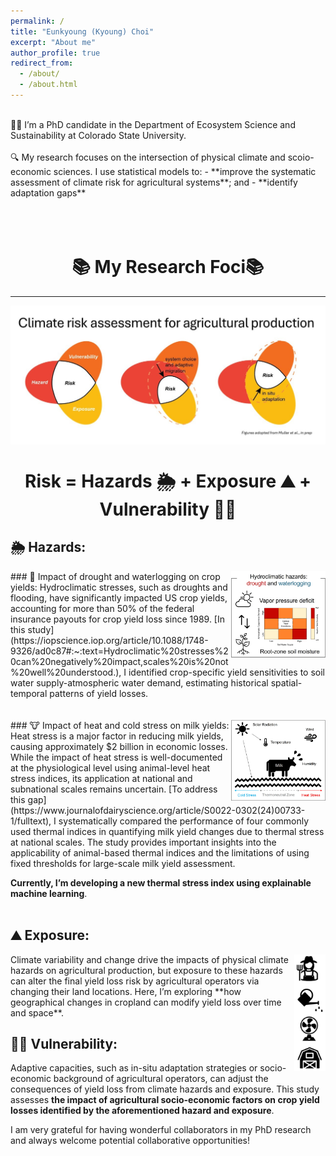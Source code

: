 ```yaml
---
permalink: /
title: "Eunkyoung (Kyoung) Choi"
excerpt: "About me"
author_profile: true
redirect_from: 
  - /about/
  - /about.html
---
```


<br>
👩‍💻 I’m a PhD candidate in the Department of Ecosystem Science and Sustainability at Colorado State University.
<br>
<br>
🔍 My research focuses on the intersection of physical climate and scoio-economic sciences. I use statistical models to:
- **improve the systematic assessment of climate risk for agricultural systems**; and
- **identify adaptation gaps**
<br>
<br>
<br>
<br>
<h1 align="center"> 📚 My Research Foci📚 </h1>
<hr/>
<img align="center" src="/images/research_fig1.png.jpg">
<h1 align="center">Risk       =     Hazards 🌦️    +   Exposure  ⛰️      +    Vulnerability 👩‍🌾</h1>


## 🌦️ Hazards:
<img align="right" width="30%" height="20%" src="/images/hydro_fig.jpg">
### 🌾 Impact of drought and waterlogging on crop yields:
Hydroclimatic stresses, such as droughts and flooding, have significantly impacted US crop yields, accounting for more than 50% of the federal insurance payouts for crop yield loss since 1989. [In this study](https://iopscience.iop.org/article/10.1088/1748-9326/ad0c87#:~:text=Hydroclimatic%20stresses%20can%20negatively%20impact,scales%20is%20not%20well%20understood.), I identified crop-specific yield sensitivities to soil water supply-atmospheric water demand, estimating historical spatial-temporal patterns of yield losses.
<br>
<br>
<br>
### 🐮 Impact of heat and cold stress on milk yields:
<img align="right" width="30%" height="20%" src="/images/milk_summary_fig.jpg">
Heat stress is a major factor in reducing milk yields, causing approximately $2 billion in economic losses. While the impact of heat stress is well-documented at the physiological level using animal-level heat stress indices, its application at national and subnational scales remains uncertain. [To address this gap](https://www.journalofdairyscience.org/article/S0022-0302(24)00733-1/fulltext), I systematically compared the performance of four commonly used thermal indices in quantifying milk yield changes due to thermal stress at national scales. The study provides important insights into the applicability of animal-based thermal indices and the limitations of using fixed thresholds for large-scale milk yield assessment.

**Currently, I’m developing a new thermal stress index using explainable machine learning**.
<br>
<br>
## ⛰️ Exposure:
<img align="right" width="10%" height="8%" src="/images/vul_fig.jpg">
Climate variability and change drive the impacts of physical climate hazards on agricultural production, but exposure to these hazards can alter the final yield loss risk by agricultural operators via changing their land locations. Here, I’m exploring **how geographical changes in cropland can modify yield loss over time and space**.

## 👩‍🌾 Vulnerability:
Adaptive capacities, such as in-situ adaptation strategies or socio-economic background of agricultural operators, can adjust the consequences of yield loss from climate hazards and exposure. This study assesses **the impact of agricultural socio-economic factors on crop yield losses identified by the aforementioned hazard and exposure**.

I am very grateful for having wonderful collaborators in my PhD research and always welcome potential collaborative opportunities!
